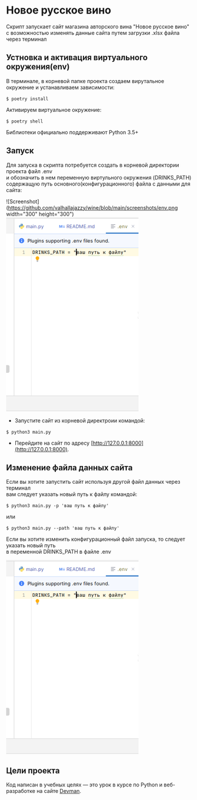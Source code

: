 # Новое русское вино

Скрипт запускает сайт магазина авторского вина "Новое русское вино"  
с возможностью изменять данные сайта путем загрузки .xlsx файла через терминал

## Устновка и активация виртуального окружения(env)

В терминале, в корневой папке проекта создаем вирутальное окружение и устанавливаем зависимости:

```console
$ poetry install
```

Активируем виртуальное окружение:

```console
$ poetry shell
```

Библиотеки официально поддерживают Python 3.5+

## Запуск

Для запуска в скрипта потребуется создать в корневой директории проекта файл .env  
и обозначить в нем переменную виртульного окружения (DRINKS_PATH) содержащую путь основного(конфигурационного) 
файла с данными для сайта:

![Screenshot](https://github.com/valhallajazzy/wine/blob/main/screenshots/env.png width="300" height="300")
![Screenshot](https://github.com/valhallajazzy/wine/blob/main/screenshots/vatiable.png)

- Запустите сайт из корневой директроии командой:

```console
$ python3 main.py
```

- Перейдите на сайт по адресу [http://127.0.0.1:8000](http://127.0.0.1:8000).

## Изменение файла данных сайта

Если вы хотите запустить сайт используя другой файл данных через терминал  
вам следует указать новый путь к файлу командой:

```console
$ python3 main.py -p 'ваш путь к файлу'
```
или
```console
$ python3 main.py --path 'ваш путь к файлу'
```

Если вы хотите изменить конфигурационный файл запуска, то следует указать новый путь  
в переменной DRINKS_PATH в файле .env

![Screenshot](https://github.com/valhallajazzy/wine/blob/main/screenshots/vatiable.png)

## Цели проекта

Код написан в учебных целях — это урок в курсе по Python и веб-разработке на сайте [Devman](https://dvmn.org).

